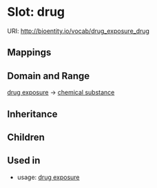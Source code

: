 # Slot: drug




URI: http://bioentity.io/vocab/drug_exposure_drug
## Mappings

## Domain and Range

[drug exposure](DrugExposure.md) -> [chemical substance](ChemicalSubstance.md)
## Inheritance

## Children

## Used in

 *  usage: [drug exposure](DrugExposure.md)
